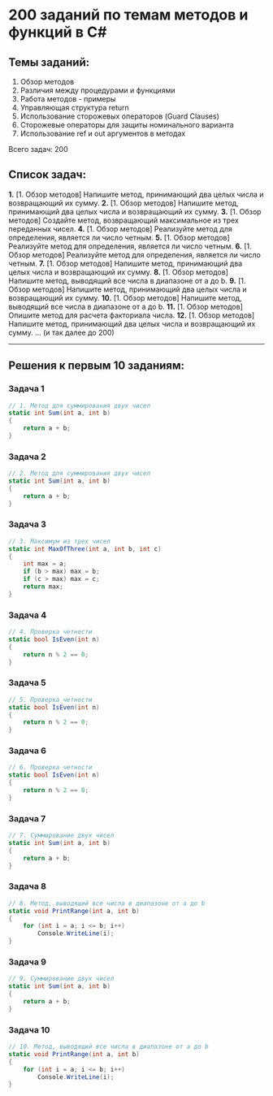 # 200 заданий по темам методов и функций в C#

## Темы заданий:
1. Обзор методов
2. Различия между процедурами и функциями
3. Работа методов - примеры
4. Управляющая структура return
5. Использование сторожевых операторов (Guard Clauses)
6. Сторожевые операторы для защиты номинального варианта
7. Использование ref и out аргументов в методах

Всего задач: 200

## Список задач:
**1.** [1. Обзор методов] Напишите метод, принимающий два целых числа и возвращающий их сумму.
**2.** [1. Обзор методов] Напишите метод, принимающий два целых числа и возвращающий их сумму.
**3.** [1. Обзор методов] Создайте метод, возвращающий максимальное из трех переданных чисел.
**4.** [1. Обзор методов] Реализуйте метод для определения, является ли число четным.
**5.** [1. Обзор методов] Реализуйте метод для определения, является ли число четным.
**6.** [1. Обзор методов] Реализуйте метод для определения, является ли число четным.
**7.** [1. Обзор методов] Напишите метод, принимающий два целых числа и возвращающий их сумму.
**8.** [1. Обзор методов] Напишите метод, выводящий все числа в диапазоне от a до b.
**9.** [1. Обзор методов] Напишите метод, принимающий два целых числа и возвращающий их сумму.
**10.** [1. Обзор методов] Напишите метод, выводящий все числа в диапазоне от a до b.
**11.** [1. Обзор методов] Опишите метод для расчета факториала числа.
**12.** [1. Обзор методов] Напишите метод, принимающий два целых числа и возвращающий их сумму.
... (и так далее до 200)

---
## Решения к первым 10 заданиям:

### Задача 1

```csharp
// 1. Метод для суммирования двух чисел
static int Sum(int a, int b)
{
    return a + b;
}
```

### Задача 2

```csharp
// 2. Метод для суммирования двух чисел
static int Sum(int a, int b)
{
    return a + b;
}
```

### Задача 3

```csharp
// 3. Максимум из трех чисел
static int MaxOfThree(int a, int b, int c)
{
    int max = a;
    if (b > max) max = b;
    if (c > max) max = c;
    return max;
}
```

### Задача 4

```csharp
// 4. Проверка четности
static bool IsEven(int n)
{
    return n % 2 == 0;
}
```

### Задача 5

```csharp
// 5. Проверка четности
static bool IsEven(int n)
{
    return n % 2 == 0;
}
```

### Задача 6

```csharp
// 6. Проверка четности
static bool IsEven(int n)
{
    return n % 2 == 0;
}
```

### Задача 7

```csharp
// 7. Суммирование двух чисел
static int Sum(int a, int b)
{
    return a + b;
}
```

### Задача 8

```csharp
// 8. Метод, выводящий все числа в диапазоне от a до b
static void PrintRange(int a, int b)
{
    for (int i = a; i <= b; i++)
        Console.WriteLine(i);
}
```

### Задача 9

```csharp
// 9. Суммирование двух чисел
static int Sum(int a, int b)
{
    return a + b;
}
```

### Задача 10

```csharp
// 10. Метод, выводящий все числа в диапазоне от a до b
static void PrintRange(int a, int b)
{
    for (int i = a; i <= b; i++)
        Console.WriteLine(i);
}
```
